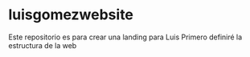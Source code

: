 # luisgomezwebsite
Este repositorio es para crear una landing para Luis
Primero definiré la estructura de la web
